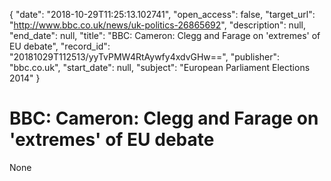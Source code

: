 {
  "date": "2018-10-29T11:25:13.102741", 
  "open_access": false, 
  "target_url": "http://www.bbc.co.uk/news/uk-politics-26865692", 
  "description": null, 
  "end_date": null, 
  "title": "BBC:  Cameron: Clegg and Farage on 'extremes' of EU debate", 
  "record_id": "20181029T112513/yyTvPMW4RtAywfy4xdvGHw==", 
  "publisher": "bbc.co.uk", 
  "start_date": null, 
  "subject": "European Parliament Elections 2014"
}

# BBC:  Cameron: Clegg and Farage on 'extremes' of EU debate

None